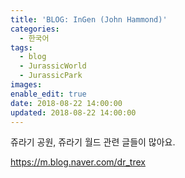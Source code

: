 ```yaml
---
title: 'BLOG: InGen (John Hammond)'
categories:
  - 한국어
tags:
  - blog
  - JurassicWorld
  - JurassicPark
images:
enable_edit: true
date: 2018-08-22 14:00:00
updated: 2018-08-22 14:00:00
---
```

쥬라기 공원, 쥬라기 월드 관련 글들이 많아요.

https://m.blog.naver.com/dr_trex
